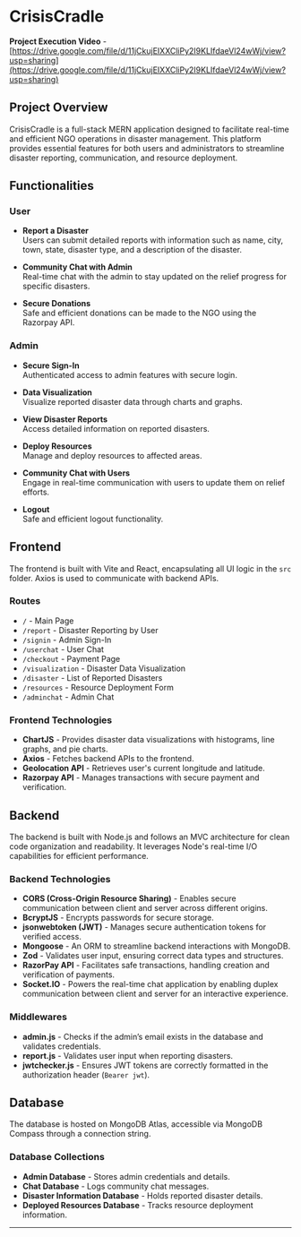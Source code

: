 # CrisisCradle

**Project Execution Video** - [https://drive.google.com/file/d/11jCkujEIXXCliPy2I9KLIfdaeVl24wWj/view?usp=sharing](https://drive.google.com/file/d/11jCkujEIXXCliPy2I9KLIfdaeVl24wWj/view?usp=sharing)

## Project Overview
CrisisCradle is a full-stack MERN application designed to facilitate real-time and efficient NGO operations in disaster management. This platform provides essential features for both users and administrators to streamline disaster reporting, communication, and resource deployment.

## Functionalities

### User
- **Report a Disaster**  
  Users can submit detailed reports with information such as name, city, town, state, disaster type, and a description of the disaster.

- **Community Chat with Admin**  
  Real-time chat with the admin to stay updated on the relief progress for specific disasters.

- **Secure Donations**  
  Safe and efficient donations can be made to the NGO using the Razorpay API.

### Admin
- **Secure Sign-In**  
  Authenticated access to admin features with secure login.

- **Data Visualization**  
  Visualize reported disaster data through charts and graphs.

- **View Disaster Reports**  
  Access detailed information on reported disasters.

- **Deploy Resources**  
  Manage and deploy resources to affected areas.

- **Community Chat with Users**  
  Engage in real-time communication with users to update them on relief efforts.

- **Logout**  
  Safe and efficient logout functionality.

## Frontend
The frontend is built with Vite and React, encapsulating all UI logic in the `src` folder. Axios is used to communicate with backend APIs.

### Routes
- `/` - Main Page
- `/report` - Disaster Reporting by User
- `/signin` - Admin Sign-In
- `/userchat` - User Chat
- `/checkout` - Payment Page
- `/visualization` - Disaster Data Visualization
- `/disaster` - List of Reported Disasters
- `/resources` - Resource Deployment Form
- `/adminchat` - Admin Chat

### Frontend Technologies
- **ChartJS** - Provides disaster data visualizations with histograms, line graphs, and pie charts.
- **Axios** - Fetches backend APIs to the frontend.
- **Geolocation API** - Retrieves user's current longitude and latitude.
- **Razorpay API** - Manages transactions with secure payment and verification.

## Backend
The backend is built with Node.js and follows an MVC architecture for clean code organization and readability. It leverages Node's real-time I/O capabilities for efficient performance.

### Backend Technologies
- **CORS (Cross-Origin Resource Sharing)** - Enables secure communication between client and server across different origins.
- **BcryptJS** - Encrypts passwords for secure storage.
- **jsonwebtoken (JWT)** - Manages secure authentication tokens for verified access.
- **Mongoose** - An ORM to streamline backend interactions with MongoDB.
- **Zod** - Validates user input, ensuring correct data types and structures.
- **RazorPay API** - Facilitates safe transactions, handling creation and verification of payments.
- **Socket.IO** - Powers the real-time chat application by enabling duplex communication between client and server for an interactive experience.

### Middlewares
- **admin.js** - Checks if the admin’s email exists in the database and validates credentials.
- **report.js** - Validates user input when reporting disasters.
- **jwtchecker.js** - Ensures JWT tokens are correctly formatted in the authorization header (`Bearer jwt`).

## Database
The database is hosted on MongoDB Atlas, accessible via MongoDB Compass through a connection string.

### Database Collections
- **Admin Database** - Stores admin credentials and details.
- **Chat Database** - Logs community chat messages.
- **Disaster Information Database** - Holds reported disaster details.
- **Deployed Resources Database** - Tracks resource deployment information.

---
